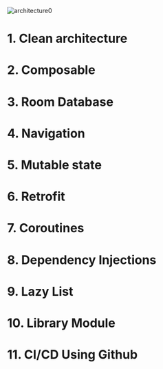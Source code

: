 
![architecture0](https://github.com/pradeep2929/jetpack_clean_architecture/assets/7380977/c0953748-ab5b-4553-96ae-5e3efbd8c3c0)


<h1> 1. Clean architecture </h1>

<h1> 2. Composable </h1>

<h1> 3. Room Database </h1>

<h1> 4. Navigation </h1>

<h1> 5. Mutable state </h1>

<h1> 6. Retrofit </h1>

<h1> 7. Coroutines </h1>

<h1> 8. Dependency Injections </h1>

<h1> 9. Lazy List </h1>

<h1> 10. Library Module </h1>

<h1> 11. CI/CD Using Github </h1>
   
